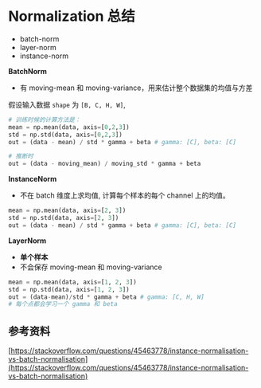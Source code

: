 # Normalization 总结

* batch-norm
* layer-norm
* instance-norm



**BatchNorm**

* 有 moving-mean 和 moving-variance，用来估计整个数据集的均值与方差

假设输入数据 `shape` 为 `[B, C, H, W]`,  

```python
# 训练时候的计算方法是：
mean = np.mean(data, axis=[0,2,3])
std = np.std(data, axis=[0,2,3])
out = (data - mean) / std * gamma + beta # gamma: [C], beta: [C]

# 推断时
out = (data - moving_mean) / moving_std * gamma + beta
```



**InstanceNorm**

* 不在 batch 维度上求均值, 计算每个样本的每个 channel  上的均值。

```python
mean = np.mean(data, axis=[2, 3])
std = np.std(data, axis=[2, 3])
out = (data - mean) / std * gamma + beta # gamma: [C], beta: [C]
```





**LayerNorm**

* **单个样本**  
* 不会保存 moving-mean 和 moving-variance

```python
mean = np.mean(data, axis=[1, 2, 3])
std = np.std(data, axis=[1, 2, 3])
out = (data-mean)/std * gamma + beta # gamma: [C, H, W] 
# 每个点都会学习一个 gamma 和 beta
```





## 参考资料

[https://stackoverflow.com/questions/45463778/instance-normalisation-vs-batch-normalisation](https://stackoverflow.com/questions/45463778/instance-normalisation-vs-batch-normalisation)